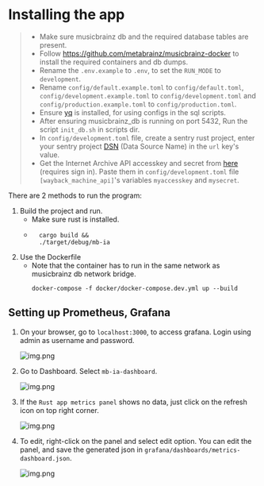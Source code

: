 # Installing the app

> - Make sure musicbrainz db and the required database tables are present.
> - Follow https://github.com/metabrainz/musicbrainz-docker to install the required containers and db dumps.
> - Rename the `.env.example` to `.env`, to set the `RUN_MODE` to `development`.
> - Rename `config/default.example.toml` to `config/default.toml`, `config/development.example.toml` to `config/development.toml` and `config/production.example.toml` to `config/production.toml`.
> - Ensure [yq](https://github.com/mikefarah/yq) is installed, for using configs in the sql scripts.
> - After ensuring musicbrainz_db is running on port 5432, Run the script `init_db.sh` in scripts dir.
> - In `config/development.toml` file, create a sentry rust project, enter your sentry project [DSN](https://docs.sentry.io/platforms/rust/#configure) (Data Source Name) in the `url` key's value.
> - Get the Internet Archive API accesskey and secret from [here](https://archive.org/account/s3.php) (requires sign in). Paste them in `config/development.toml` file `[wayback_machine_api]`'s variables `myaccesskey` and `mysecret`.

There are 2 methods to run the program:
1. Build the project and run.
    - Make sure rust is installed.
    - ```shell
        cargo build &&
        ./target/debug/mb-ia
        ```
2. Use the Dockerfile
    - Note that the container has to run in the same network as musicbrainz db network bridge.
       ```shell
       docker-compose -f docker/docker-compose.dev.yml up --build
       ```

## Setting up Prometheus, Grafana

1. On your browser, go to `localhost:3000`, to access grafana. Login using admin as username and password.

   ![img.png](../assets/grafana_login_page.png)

2. Go to Dashboard. Select `mb-ia-dashboard`.

   ![img.png](../assets/mb-ia-dashboard.png)

3. If the `Rust app metrics panel` shows no data, just click on the refresh icon on top right corner.

   ![img.png](../assets/mb-ia-dashboard-rust-panel.png)

4. To edit, right-click on the panel and select edit option. You can edit the panel, and save the generated json in `grafana/dashboards/metrics-dashboard.json`.

   ![img.png](../assets/working_grafana_dashboard.png)
